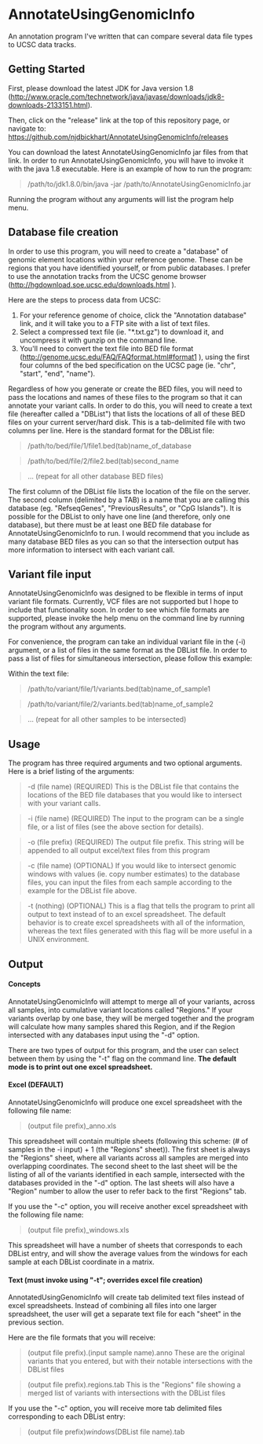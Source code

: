 AnnotateUsingGenomicInfo
========================

An annotation program I've written that can compare several data file types to UCSC data tracks.

## Getting Started
First, please download the latest JDK for Java version 1.8 (http://www.oracle.com/technetwork/java/javase/downloads/jdk8-downloads-2133151.html).

Then, click on the "release" link at the top of this repository page, or navigate to: https://github.com/njdbickhart/AnnotateUsingGenomicInfo/releases

You can download the latest AnnotateUsingGenomicInfo jar files from that link. In order to run AnnotateUsingGenomicInfo, you will have to invoke it with the java 1.8 executable. Here is an example of how to run the program:

> /path/to/jdk1.8.0/bin/java -jar /path/to/AnnotateUsingGenomicInfo.jar

Running the program without any arguments will list the program help menu.

## Database file creation
In order to use this program, you will need to create a "database" of genomic element locations within your reference genome. These can be regions that you have identified yourself, or from public databases. I prefer to use the annotation tracks from the UCSC genome browser (http://hgdownload.soe.ucsc.edu/downloads.html ). 

Here are the steps to process data from UCSC:
  1. For your reference genome of choice, click the "Annotation database" link, and it will take you to a FTP site with a list of text files. 
  2. Select a compressed text file (ie. "*.txt.gz") to download it, and uncompress it with gunzip on the command line.
  3. You'll need to convert the text file into BED file format (http://genome.ucsc.edu/FAQ/FAQformat.html#format1 ), using the first four columns of the bed specification on the UCSC page (ie. "chr", "start", "end", "name"). 

Regardless of how you generate or create the BED files, you will need to pass the locations and names of these files to the program so that it can annotate your variant calls. In order to do this, you will need to create a text file (hereafter called a "DBList") that lists the locations of all of these BED files on your current server/hard disk. This is a tab-delimited file with two columns per line. Here is the standard format for the DBList file:

> /path/to/bed/file/1/file1.bed(tab)name_of_database

> /path/to/bed/file/2/file2.bed(tab)second_name

> ... (repeat for all other database BED files)

The first column of the DBList file lists the location of the file on the server. The second column (delimited by a TAB) is a name that you are calling this database (eg. "RefseqGenes", "PreviousResults", or "CpG Islands"). It is possible for the DBList to only have one line (and therefore, only one database), but there must be at least one BED file database for AnnotateUsingGenomicInfo to run. I would recommend that you include as many database BED files as you can so that the intersection output has more information to intersect with each variant call.

## Variant file input
AnnotateUsingGenomicInfo was designed to be flexible in terms of input variant file formats. Currently, VCF files are not supported but I hope to include that functionality soon. In order to see which file formats are supported, please invoke the help menu on the command line by running the program without any arguments. 

For convenience, the program can take an individual variant file in the (-i) argument, or a list of files in the same format as the DBList file. In order to pass a list of files for simultaneous intersection, please follow this example:

Within the text file:
> /path/to/variant/file/1/variants.bed(tab)name_of_sample1

> /path/to/variant/file/2/variants.bed(tab)name_of_sample2

> ... (repeat for all other samples to be intersected)

## Usage
The program has three required arguments and two optional arguments. Here is a brief listing of the arguments:

> -d (file name) (REQUIRED) This is the DBList file that contains the locations of the BED file databases that you would like to intersect with your variant calls.

> -i (file name) (REQUIRED) The input to the program can be a single file, or a list of files (see the above section for details).

> -o (file prefix) (REQUIRED) The output file prefix. This string will be appended to all output excel/text files from this program


> -c (file name) (OPTIONAL) If you would like to intersect genomic windows with values (ie. copy number estimates) to the database files, you can input the files from each sample according to the example for the DBList file above.

> -t (nothing) (OPTIONAL) This is a flag that tells the program to print all output to text instead of to an excel spreadsheet. The default behavior is to create excel spreadsheets with all of the information, whereas the text files generated with this flag will be more useful in a UNIX environment.

## Output

#### Concepts
AnnotateUsingGenomicInfo will attempt to merge all of your variants, across all samples, into cumulative variant locations called "Regions." If your variants overlap by one base, they will be merged together and the program will calculate how many samples shared this Region, and if the Region intersected with any databases input using the "-d" option.

There are two types of output for this program, and the user can select between them by using the "-t" flag on the command line. **The default mode is to print out one excel spreadsheet.**

#### Excel (DEFAULT)
AnnotateUsingGenomicInfo will produce one excel spreadsheet with the following file name:

> (output file prefix)_anno.xls

This spreadsheet will contain multiple sheets (following this scheme: (# of samples in the -i input) + 1 (the "Regions" sheet)). The first sheet is always the "Regions" sheet, where all variants across all samples are merged into overlapping coordinates. The second sheet to the last sheet will be the listing of all of the variants identified in each sample, intersected with the databases provided in the "-d" option. The last sheets will also have a "Region" number to allow the user to refer back to the first "Regions" tab.

If you use the "-c" option, you will receive another excel spreadsheet with the following file name:

> (output file prefix)_windows.xls

This spreadsheet will have a number of sheets that corresponds to each DBList entry, and will show the average values from the windows for each sample at each DBList coordinate in a matrix.

#### Text (must invoke using "-t"; overrides excel file creation)
AnnotatedUsingGenomicInfo will create tab delimited text files instead of excel spreadsheets. Instead of combining all files into one larger spreadsheet, the user will get a separate text file for each "sheet" in the previous section.

Here are the file formats that you will receive:

> (output file prefix).(input sample name).anno     These are the original variants that you entered, but with their notable intersections with the DBList files

> (output file prefix).regions.tab     This is the "Regions" file showing a merged list of variants with intersections with the DBList files

If you use the "-c" option, you will receive more tab delimited files corresponding to each DBList entry:

> (output file prefix)_windows_(DBList file name).tab